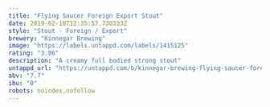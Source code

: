 ```yaml
---
title: "Flying Saucer Foreign Export Stout"
date: 2019-02-10T12:35:57.730333Z
style: "Stout - Foreign / Export"
brewery: "Kinnegar Brewing"
image: "https://labels.untappd.com/labels/1415125"
rating: "3.86"
description: "A creamy full bodied strong stout"
untappd_url: "https://untappd.com/b/kinnegar-brewing-flying-saucer-foreign-export-stout/1415125"
abv: "7.7"
ibu: "0"
robots: noindex,nofollow
---
```

